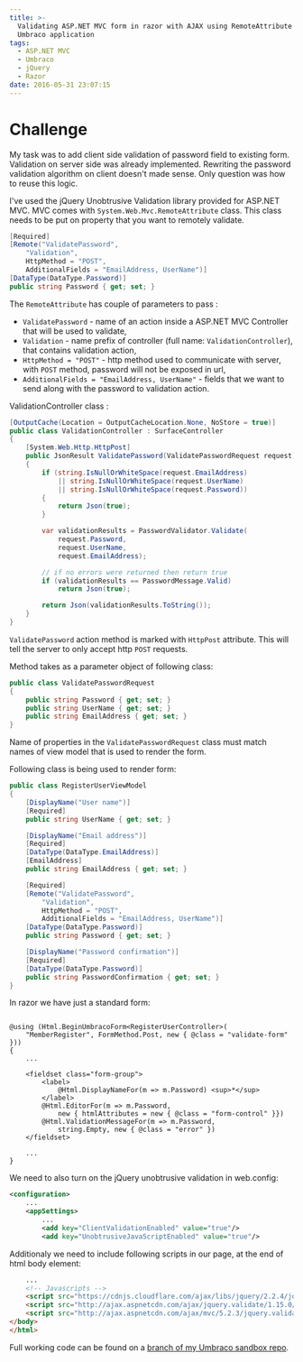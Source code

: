 ```yaml
---
title: >-
  Validating ASP.NET MVC form in razor with AJAX using RemoteAttribute in
  Umbraco application
tags:
  - ASP.NET MVC
  - Umbraco
  - jQuery
  - Razor
date: 2016-05-31 23:07:15
---
```



# Challenge
My task was to add client side validation of password field to existing form.
Validation on server side was already implemented.
Rewriting the password validation algorithm on client doesn't made sense.
Only question was how to reuse this logic.

I've used the jQuery Unobtrusive Validation library provided for ASP.NET MVC.
MVC comes with `System.Web.Mvc.RemoteAttribute` class.
This class needs to be put on property that you want to remotely validate.

```csharp
[Required]
[Remote("ValidatePassword",
    "Validation",
    HttpMethod = "POST",
    AdditionalFields = "EmailAddress, UserName")]
[DataType(DataType.Password)]
public string Password { get; set; }
```

The `RemoteAttribute` has couple of parameters to pass :
+ `ValidatePassword` - name of an action inside a ASP.NET MVC Controller that will be used to validate,
+ `Validation` - name prefix of controller (full name: `ValidationController`), that contains validation action,
+ `HttpMethod = "POST"` - http method used to communicate with server, with `POST` method, password will not be exposed in url,
+ `AdditionalFields = "EmailAddress, UserName"` - fields that we want to send along with the password to validation action.

ValidationController class :

```csharp
[OutputCache(Location = OutputCacheLocation.None, NoStore = true)]
public class ValidationController : SurfaceController
{
    [System.Web.Http.HttpPost]
    public JsonResult ValidatePassword(ValidatePasswordRequest request)
    {
        if (string.IsNullOrWhiteSpace(request.EmailAddress)
            || string.IsNullOrWhiteSpace(request.UserName)
            || string.IsNullOrWhiteSpace(request.Password))
        {
            return Json(true);
        }

        var validationResults = PasswordValidator.Validate(
            request.Password,
            request.UserName,
            request.EmailAddress);

        // if no errors were returned then return true
        if (validationResults == PasswordMessage.Valid)
            return Json(true);

        return Json(validationResults.ToString());
    }
}
```

`ValidatePassword` action method is marked with `HttpPost` attribute.
This will tell the server to only accept http `POST` requests.

Method takes as a parameter object of following class:

```csharp
public class ValidatePasswordRequest
{
    public string Password { get; set; }
    public string UserName { get; set; }
    public string EmailAddress { get; set; }
}
```

Name of properties in the `ValidatePasswordRequest` class must match names of view model that is used to render the form.

Following class is being used to render form:

```csharp
public class RegisterUserViewModel
{
    [DisplayName("User name")]
    [Required]
    public string UserName { get; set; }

    [DisplayName("Email address")]
    [Required]
    [DataType(DataType.EmailAddress)]
    [EmailAddress]
    public string EmailAddress { get; set; }

    [Required]
    [Remote("ValidatePassword",
        "Validation",
        HttpMethod = "POST",
        AdditionalFields = "EmailAddress, UserName")]
    [DataType(DataType.Password)]
    public string Password { get; set; }

    [DisplayName("Password confirmation")]
    [Required]
    [DataType(DataType.Password)]
    public string PasswordConfirmation { get; set; }
}
```

In razor we have just a standard form:

```razor

@using (Html.BeginUmbracoForm<RegisterUserController>(
    "MemberRegister", FormMethod.Post, new { @class = "validate-form" }))
{
    ...

    <fieldset class="form-group">
        <label>
            @Html.DisplayNameFor(m => m.Password) <sup>*</sup>
        </label>
        @Html.EditorFor(m => m.Password,
            new { htmlAttributes = new { @class = "form-control" }})
        @Html.ValidationMessageFor(m => m.Password,
            string.Empty, new { @class = "error" })
    </fieldset>

    ...
}
```

We need to also turn on the jQuery unobtrusive validation in web.config:

```xml
<configuration>
    ...
    <appSettings>
        ...
        <add key="ClientValidationEnabled" value="true"/>
        <add key="UnobtrusiveJavaScriptEnabled" value="true"/>
```

Additionaly we need to include following scripts in our page, at the end of html body element:

```html
    ...
    <!-- Javascripts -->
    <script src="https://cdnjs.cloudflare.com/ajax/libs/jquery/2.2.4/jquery.js"></script>
    <script src="http://ajax.aspnetcdn.com/ajax/jquery.validate/1.15.0/jquery.validate.js"></script>
    <script src="http://ajax.aspnetcdn.com/ajax/mvc/5.2.3/jquery.validate.unobtrusive.js"></script>
</body>
</html>
```

Full working code can be found on a [branch of my Umbraco sandbox repo][1].


[1]:https://github.com/aburok/umbraco-sandbox/tree/jquery-remote-validation
